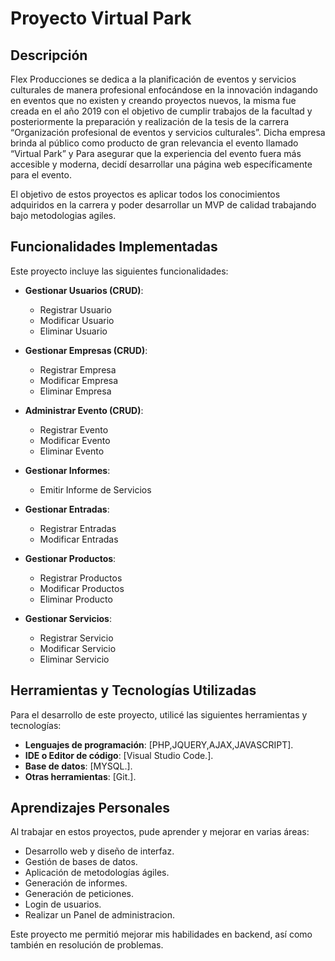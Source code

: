 # Proyecto Virtual Park

## Descripción
Flex Producciones se dedica a la planificación de eventos y servicios culturales de
manera profesional enfocándose en la innovación indagando en eventos que no
existen y creando proyectos nuevos, la misma fue creada en el año 2019 con el
objetivo de cumplir trabajos de la facultad y posteriormente la preparación y
realización de la tesis de la carrera “Organización profesional de eventos y servicios
culturales”. Dicha empresa brinda al público como producto de gran relevancia el evento llamado
“Virtual Park” y  Para asegurar que la experiencia del evento fuera más accesible y moderna, decidí desarrollar una página web específicamente para el evento.

El objetivo de estos proyectos es aplicar todos los conocimientos adquiridos en la carrera y poder desarrollar un MVP de calidad trabajando bajo metodologias agiles.


## Funcionalidades Implementadas
Este proyecto incluye las siguientes funcionalidades:
- **Gestionar Usuarios (CRUD)**:
  - Registrar Usuario
  - Modificar Usuario
  - Eliminar Usuario

- **Gestionar Empresas (CRUD)**:
  - Registrar Empresa
  - Modificar Empresa
  - Eliminar Empresa

- **Administrar Evento (CRUD)**:
  - Registrar Evento
  - Modificar Evento
  - Eliminar Evento

- **Gestionar Informes**:
  - Emitir Informe de Servicios

- **Gestionar Entradas**:
  - Registrar Entradas
  - Modificar Entradas

- **Gestionar Productos**:
  - Registrar Productos
  - Modificar Productos
  - Eliminar Producto

- **Gestionar Servicios**:
  - Registrar Servicio
  - Modificar Servicio
  - Eliminar Servicio




## Herramientas y Tecnologías Utilizadas
Para el desarrollo de este proyecto, utilicé las siguientes herramientas y tecnologías:
- **Lenguajes de programación**: [PHP,JQUERY,AJAX,JAVASCRIPT].
- **IDE o Editor de código**: [Visual Studio Code.].
- **Base de datos**: [MYSQL.].
- **Otras herramientas**: [Git.].

## Aprendizajes Personales
Al trabajar en estos proyectos, pude aprender y mejorar en varias áreas:
-  Desarrollo web y diseño de interfaz.
-  Gestión de bases de datos.
-  Aplicación de metodologías ágiles.
-  Generación de informes.
-  Generación de peticiones.
-  Login de usuarios.
-  Realizar un Panel de administracion.
  
Este proyecto me permitió mejorar mis habilidades en backend, así como también en resolución de problemas.

